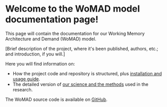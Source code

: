 # Welcome to the WoMAD model documentation page!

This page will contain the documentation for our Working Memory Architecture and Demand (WoMAD) model.

\[Brief description of the project, where it's been published, authors, etc.; and introduction, if you will.\]

Here you will find information on:
- How the project code and repository is structured, plus [installation and usage guide](the-code.md).
- The detailed version of [our science and the methods](the-science.md) used in the research.

The WoMAD source code is available on [GitHub](https://github.com/saamehsanaaee/WoMAD).
